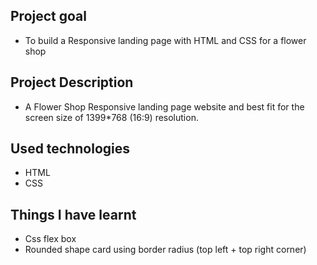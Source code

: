 
## Project goal

* To build a Responsive landing page with HTML and CSS for a flower shop
  

## Project Description

* A Flower Shop Responsive landing page website and best fit for the screen size of 1399*768 (16:9) resolution.

## Used technologies

* HTML
* CSS

## Things I have learnt

* Css flex box
* Rounded shape card using border radius (top left + top right corner)



